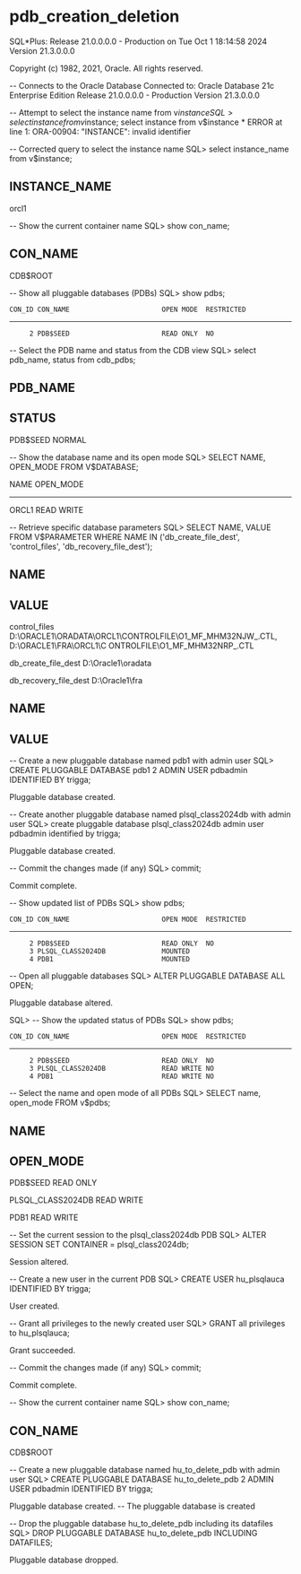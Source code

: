 # pdb_creation_deletion

SQL*Plus: Release 21.0.0.0.0 - Production on Tue Oct 1 18:14:58 2024
Version 21.3.0.0.0

Copyright (c) 1982, 2021, Oracle.  All rights reserved.

-- Connects to the Oracle Database
Connected to:
Oracle Database 21c Enterprise Edition Release 21.0.0.0.0 - Production
Version 21.3.0.0.0

-- Attempt to select the instance name from v$instance
SQL> select instance from v$instance;
select instance from v$instance
       *
ERROR at line 1:
ORA-00904: "INSTANCE": invalid identifier

-- Corrected query to select the instance name
SQL> select instance_name from v$instance;

INSTANCE_NAME
----------------
orcl1

-- Show the current container name
SQL> show con_name;

CON_NAME
------------------------------
CDB$ROOT

-- Show all pluggable databases (PDBs)
SQL> show pdbs;

    CON_ID CON_NAME                       OPEN MODE  RESTRICTED
---------- ------------------------------ ---------- ----------
         2 PDB$SEED                       READ ONLY  NO

-- Select the PDB name and status from the CDB view
SQL> select pdb_name, status from cdb_pdbs;

PDB_NAME
--------------------------------------------------------------------------------
STATUS
----------
PDB$SEED
NORMAL

-- Show the database name and its open mode
SQL> SELECT NAME, OPEN_MODE FROM V$DATABASE;

NAME      OPEN_MODE
--------- --------------------
ORCL1     READ WRITE

-- Retrieve specific database parameters
SQL> SELECT NAME, VALUE FROM V$PARAMETER WHERE NAME IN ('db_create_file_dest', 'control_files', 'db_recovery_file_dest');

NAME
--------------------------------------------------------------------------------
VALUE
--------------------------------------------------------------------------------
control_files
D:\ORACLE1\ORADATA\ORCL1\CONTROLFILE\O1_MF_MHM32NJW_.CTL, D:\ORACLE1\FRA\ORCL1\C
ONTROLFILE\O1_MF_MHM32NRP_.CTL

db_create_file_dest
D:\Oracle1\oradata

db_recovery_file_dest
D:\Oracle1\fra

NAME
--------------------------------------------------------------------------------
VALUE
--------------------------------------------------------------------------------

-- Create a new pluggable database named pdb1 with admin user
SQL> CREATE PLUGGABLE DATABASE pdb1
  2     ADMIN USER pdbadmin IDENTIFIED BY trigga;

Pluggable database created.

-- Create another pluggable database named plsql_class2024db with admin user
SQL> create pluggable database plsql_class2024db admin user pdbadmin identified by trigga;

Pluggable database created.

-- Commit the changes made (if any)
SQL> commit;

Commit complete.

-- Show updated list of PDBs
SQL> show pdbs;

    CON_ID CON_NAME                       OPEN MODE  RESTRICTED
---------- ------------------------------ ---------- ----------
         2 PDB$SEED                       READ ONLY  NO
         3 PLSQL_CLASS2024DB              MOUNTED
         4 PDB1                           MOUNTED

-- Open all pluggable databases
SQL> ALTER PLUGGABLE DATABASE ALL OPEN;

Pluggable database altered.

SQL>
-- Show the updated status of PDBs
SQL> show pdbs;

    CON_ID CON_NAME                       OPEN MODE  RESTRICTED
---------- ------------------------------ ---------- ----------
         2 PDB$SEED                       READ ONLY  NO
         3 PLSQL_CLASS2024DB              READ WRITE NO
         4 PDB1                           READ WRITE NO

-- Select the name and open mode of all PDBs
SQL> SELECT name, open_mode FROM v$pdbs;

NAME
--------------------------------------------------------------------------------
OPEN_MODE
----------
PDB$SEED
READ ONLY

PLSQL_CLASS2024DB
READ WRITE

PDB1
READ WRITE

-- Set the current session to the plsql_class2024db PDB
SQL> ALTER SESSION SET CONTAINER = plsql_class2024db;

Session altered.

-- Create a new user in the current PDB
SQL> CREATE USER hu_plsqlauca IDENTIFIED BY trigga;

User created.

-- Grant all privileges to the newly created user
SQL> GRANT all privileges to hu_plsqlauca;

Grant succeeded.

-- Commit the changes made (if any)
SQL> commit;

Commit complete.

-- Show the current container name
SQL> show con_name;

CON_NAME
------------------------------
CDB$ROOT

-- Create a new pluggable database named hu_to_delete_pdb with admin user
SQL> CREATE PLUGGABLE DATABASE hu_to_delete_pdb
  2     ADMIN USER pdbadmin IDENTIFIED BY trigga;

Pluggable database created. -- The pluggable database is created

-- Drop the pluggable database hu_to_delete_pdb including its datafiles
SQL> DROP PLUGGABLE DATABASE hu_to_delete_pdb INCLUDING DATAFILES;

Pluggable database dropped.
